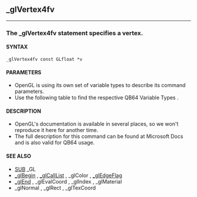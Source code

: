 ## _glVertex4fv
---

### The _glVertex4fv statement specifies a vertex.

#### SYNTAX

`_glVertex4fv const GLfloat *v`

#### PARAMETERS
* OpenGL is using its own set of variable types to describe its command parameters.
* Use the following table to find the respective QB64 Variable Types .


#### DESCRIPTION
* OpenGL's documentation is available in several places, so we won't reproduce it here for another time.
* The full description for this command can be found at Microsoft Docs and is also valid for QB64 usage.


#### SEE ALSO
* [SUB](./SUB.md) _GL
* [_glBegin](./_glBegin.md) , [_glCallList](./_glCallList.md) , _glColor , [_glEdgeFlag](./_glEdgeFlag.md)
* [_glEnd](./_glEnd.md) , _glEvalCoord , _glIndex , _glMaterial
* _glNormal , _glRect , _glTexCoord
